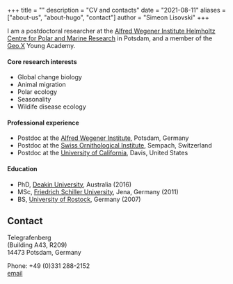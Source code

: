 +++
title = ""
description = "CV and contacts"
date = "2021-08-11"
aliases = ["about-us", "about-hugo", "contact"]
author = "Simeon Lisovski"
+++

I am a postdoctoral researcher at the [Alfred Wegener Institute Helmholtz Centre for Polar and Marine Research](www.awi.de) in Potsdam, and a member of the [Geo.X](https://www.geo-x.net) Young Academy.

#### Core research interests

* Global change biology
* Animal migration
* Polar ecology
* Seasonality
* Wildife disease ecology

#### Professional experience

+ Postdoc at the [Alfred Wegener Institute](www.awi.de), Potsdam, Germany
+ Postdoc at the [Swiss Ornithological Institute](www.vogelwarte.ch), Sempach, Switzerland
+ Postdoc at the [University of California](www.ucdavis.edu), Davis, United States

#### Education

+ PhD, [Deakin University](www.deakin.edu.au), Australia (2016) 
+ MSc, [Friedrich Schiller University](www.uni-jena.de), Jena, Germany (2011)
+ BS, [University of Rostock](https://www.uni-rostock.de/en/), Germany (2007)


## Contact

Telegrafenberg  
(Building A43, R209)  
14473 Potsdam, Germany
  
Phone: +49 (0)331 288-2152  
[email](mailto:simeon.lisovski@awi.de)